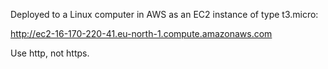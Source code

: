 
Deployed to a Linux computer in AWS as an EC2 instance of type t3.micro:

http://ec2-16-170-220-41.eu-north-1.compute.amazonaws.com

Use http, not https.
